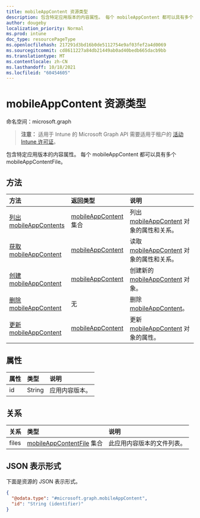 ```yaml
---
title: mobileAppContent 资源类型
description: 包含特定应用版本的内容属性。 每个 mobileAppContent 都可以具有多个 mobileAppContentFile。
author: dougeby
localization_priority: Normal
ms.prod: intune
doc_type: resourcePageType
ms.openlocfilehash: 217291d3bd16b0de5112754e9af03fef2a4d0069
ms.sourcegitcommit: cd8611227a84db21449ab0ad40bedb665dacb9bb
ms.translationtype: MT
ms.contentlocale: zh-CN
ms.lasthandoff: 10/18/2021
ms.locfileid: "60454605"
---
```

# <a name="mobileappcontent-resource-type"></a>mobileAppContent 资源类型

命名空间：microsoft.graph

> **注意：** 适用于 Intune 的 Microsoft Graph API 需要适用于租户的 [活动 Intune 许可证](https://go.microsoft.com/fwlink/?linkid=839381)。

包含特定应用版本的内容属性。 每个 mobileAppContent 都可以具有多个 mobileAppContentFile。

## <a name="methods"></a>方法
|方法|返回类型|说明|
|:---|:---|:---|
|[列出 mobileAppContents](../api/intune-apps-mobileappcontent-list.md)|[mobileAppContent](../resources/intune-apps-mobileappcontent.md) 集合|列出 [mobileAppContent](../resources/intune-apps-mobileappcontent.md) 对象的属性和关系。|
|[获取 mobileAppContent](../api/intune-apps-mobileappcontent-get.md)|[mobileAppContent](../resources/intune-apps-mobileappcontent.md)|读取 [mobileAppContent](../resources/intune-apps-mobileappcontent.md) 对象的属性和关系。|
|[创建 mobileAppContent](../api/intune-apps-mobileappcontent-create.md)|[mobileAppContent](../resources/intune-apps-mobileappcontent.md)|创建新的 [mobileAppContent](../resources/intune-apps-mobileappcontent.md) 对象。|
|[删除 mobileAppContent](../api/intune-apps-mobileappcontent-delete.md)|无|删除 [mobileAppContent](../resources/intune-apps-mobileappcontent.md)。|
|[更新 mobileAppContent](../api/intune-apps-mobileappcontent-update.md)|[mobileAppContent](../resources/intune-apps-mobileappcontent.md)|更新 [mobileAppContent](../resources/intune-apps-mobileappcontent.md) 对象的属性。|

## <a name="properties"></a>属性
|属性|类型|说明|
|:---|:---|:---|
|id|String|应用内容版本。|

## <a name="relationships"></a>关系
|关系|类型|说明|
|:---|:---|:---|
|files|[mobileAppContentFile](../resources/intune-apps-mobileappcontentfile.md) 集合|此应用内容版本的文件列表。|

## <a name="json-representation"></a>JSON 表示形式
下面是资源的 JSON 表示形式。
<!-- {
  "blockType": "resource",
  "keyProperty": "id",
  "@odata.type": "microsoft.graph.mobileAppContent"
}
-->
``` json
{
  "@odata.type": "#microsoft.graph.mobileAppContent",
  "id": "String (identifier)"
}
```



